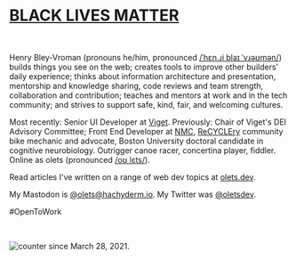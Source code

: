 # [BLACK LIVES MATTER](https://blacklivesmatter.com/)

&nbsp;

Henry Bley-Vroman (pronouns he/him, pronounced [\/ˈhɛn.ɹi blaɪ ˈvɹəʊmən\/](http://ipa-reader.xyz/?text=ˈhɛnɹi%20blaɪ%20ˈvɹəʊmən)) builds things you see on the web; creates tools to improve other builders' daily experience; thinks about information architecture and presentation, mentorship and knowledge sharing, code reviews and team strength, collaboration and contribution; teaches and mentors at work and in the tech community; and strives to support safe, kind, fair, and welcoming cultures.

Most recently: Senior UI Developer at [Viget](https://viget.com/). Previously: Chair of Viget's DEI Advisory Committee; Front End Developer at [NMC](https://newmediacampaigns.com/), [ReCYCLEry](https://www.recyclery.org/) community bike mechanic and advocate, Boston University doctoral candidate in cognitive neurobiology. Outrigger canoe racer, concertina player, fiddler. Online as olets (pronounced [\/oʊ lɛts\/](http://ipa-reader.xyz/?text=oʊ%20lɛts)).

Read articles I've written on a range of web dev topics at [olets.dev](https://www.olets.dev/).

My Mastodon is <a href="https://hachyderm.io/@olets" rel="me">@olets@hachyderm.io</a>. My Twitter was [@oletsdev](https://twitter.com/oletsdev).

#OpenToWork

&nbsp;

![counter](https://engy8iwytecpb4r.m.pipedream.net) since March 28, 2021.

